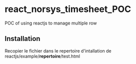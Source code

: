 react_norsys_timesheet_POC
==========================

POC of using reactjs to manage multiple row

Installation
------------

Recopier le fichier dans le repertoire d'intallation de reactjs/example/****repertoire****/test.html
